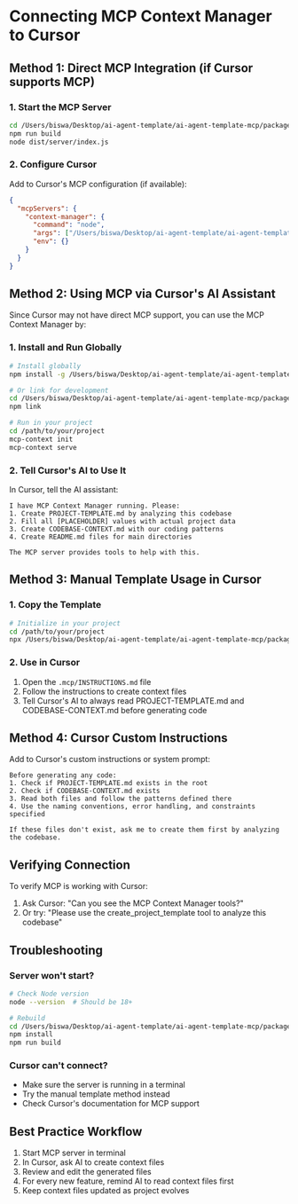 # Connecting MCP Context Manager to Cursor

## Method 1: Direct MCP Integration (if Cursor supports MCP)

### 1. Start the MCP Server
```bash
cd /Users/biswa/Desktop/ai-agent-template/ai-agent-template-mcp/packages/mcp-agent
npm run build
node dist/server/index.js
```

### 2. Configure Cursor
Add to Cursor's MCP configuration (if available):
```json
{
  "mcpServers": {
    "context-manager": {
      "command": "node",
      "args": ["/Users/biswa/Desktop/ai-agent-template/ai-agent-template-mcp/packages/mcp-agent/dist/server/index.js"],
      "env": {}
    }
  }
}
```

## Method 2: Using MCP via Cursor's AI Assistant

Since Cursor may not have direct MCP support, you can use the MCP Context Manager by:

### 1. Install and Run Globally
```bash
# Install globally
npm install -g /Users/biswa/Desktop/ai-agent-template/ai-agent-template-mcp/packages/mcp-agent

# Or link for development
cd /Users/biswa/Desktop/ai-agent-template/ai-agent-template-mcp/packages/mcp-agent
npm link

# Run in your project
cd /path/to/your/project
mcp-context init
mcp-context serve
```

### 2. Tell Cursor's AI to Use It
In Cursor, tell the AI assistant:

```
I have MCP Context Manager running. Please:
1. Create PROJECT-TEMPLATE.md by analyzing this codebase
2. Fill all [PLACEHOLDER] values with actual project data
3. Create CODEBASE-CONTEXT.md with our coding patterns
4. Create README.md files for main directories

The MCP server provides tools to help with this.
```

## Method 3: Manual Template Usage in Cursor

### 1. Copy the Template
```bash
# Initialize in your project
cd /path/to/your/project
npx /Users/biswa/Desktop/ai-agent-template/ai-agent-template-mcp/packages/mcp-agent init
```

### 2. Use in Cursor
1. Open the `.mcp/INSTRUCTIONS.md` file
2. Follow the instructions to create context files
3. Tell Cursor's AI to always read PROJECT-TEMPLATE.md and CODEBASE-CONTEXT.md before generating code

## Method 4: Cursor Custom Instructions

Add to Cursor's custom instructions or system prompt:

```
Before generating any code:
1. Check if PROJECT-TEMPLATE.md exists in the root
2. Check if CODEBASE-CONTEXT.md exists
3. Read both files and follow the patterns defined there
4. Use the naming conventions, error handling, and constraints specified

If these files don't exist, ask me to create them first by analyzing the codebase.
```

## Verifying Connection

To verify MCP is working with Cursor:

1. Ask Cursor: "Can you see the MCP Context Manager tools?"
2. Or try: "Please use the create_project_template tool to analyze this codebase"

## Troubleshooting

### Server won't start?
```bash
# Check Node version
node --version  # Should be 18+

# Rebuild
cd /Users/biswa/Desktop/ai-agent-template/ai-agent-template-mcp/packages/mcp-agent
npm install
npm run build
```

### Cursor can't connect?
- Make sure the server is running in a terminal
- Try the manual template method instead
- Check Cursor's documentation for MCP support

## Best Practice Workflow

1. Start MCP server in terminal
2. In Cursor, ask AI to create context files
3. Review and edit the generated files
4. For every new feature, remind AI to read context files first
5. Keep context files updated as project evolves